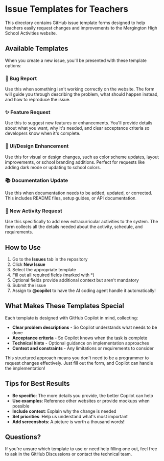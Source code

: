 # Issue Templates for Teachers

This directory contains GitHub issue template forms designed to help teachers easily request changes and improvements to the Mergington High School Activities website.

## Available Templates

When you create a new issue, you'll be presented with these template options:

### 🐛 Bug Report
Use this when something isn't working correctly on the website. The form will guide you through describing the problem, what should happen instead, and how to reproduce the issue.

### ✨ Feature Request
Use this to suggest new features or enhancements. You'll provide details about what you want, why it's needed, and clear acceptance criteria so developers know when it's complete.

### 🎨 UI/Design Enhancement
Use this for visual or design changes, such as color scheme updates, layout improvements, or school branding additions. Perfect for requests like adding dark mode or updating to school colors.

### 📚 Documentation Update
Use this when documentation needs to be added, updated, or corrected. This includes README files, setup guides, or API documentation.

### 🎯 New Activity Request
Use this specifically to add new extracurricular activities to the system. The form collects all the details needed about the activity, schedule, and requirements.

## How to Use

1. Go to the **Issues** tab in the repository
2. Click **New Issue**
3. Select the appropriate template
4. Fill out all required fields (marked with *)
5. Optional fields provide additional context but aren't mandatory
6. Submit the issue
7. Assign to **@copilot** to have the AI coding agent handle it automatically!

## What Makes These Templates Special

Each template is designed with GitHub Copilot in mind, collecting:
- **Clear problem descriptions** - So Copilot understands what needs to be done
- **Acceptance criteria** - So Copilot knows when the task is complete
- **Technical hints** - Optional guidance on implementation approaches
- **Context and constraints** - Any limitations or requirements to consider

This structured approach means you don't need to be a programmer to request changes effectively. Just fill out the form, and Copilot can handle the implementation!

## Tips for Best Results

- **Be specific**: The more details you provide, the better Copilot can help
- **Use examples**: Reference other websites or provide mockups when possible
- **Include context**: Explain why the change is needed
- **Set priorities**: Help us understand what's most important
- **Add screenshots**: A picture is worth a thousand words!

## Questions?

If you're unsure which template to use or need help filling one out, feel free to ask in the GitHub Discussions or contact the technical team.
